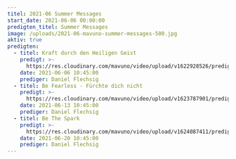 ```yaml
---
titel: 2021-06 Summer Messages
start_date: 2021-06-06 00:00:00
predigten_titel: Summer Messages
image: /uploads/2021-06-mavuno-summer-messages-500.jpg
aktiv: true
predigten:
  - titel: Kraft durch den Heiligen Geist
    predigt: >-
      https://res.cloudinary.com/mavuno/video/upload/v1622928526/predigten/2021-06%20Summer%20Messages/2021-06-06_GoDi_Mavuno_Berlin_-_SummerMessages_1_-_Kraft_des_Heiligen_Geistes.mp3
    date: 2021-06-06 10:45:00
    prediger: Daniel Flechsig
  - titel: Be Fearless - Fürchte dich nicht
    predigt: >-
      https://res.cloudinary.com/mavuno/video/upload/v1623787901/predigten/2021-06%20Summer%20Messages/SummerMessage_2_-_Be_Fearless_-_F%C3%BCrchte_dich_nicht_13.06.2021_Daniel_Flechsig.mp3
    date: 2021-06-13 10:45:00
    prediger: Daniel Flechsig
  - titel: Be The Spark
    predigt: >-
      https://res.cloudinary.com/mavuno/video/upload/v1624087411/predigten/2021-06%20Summer%20Messages/2021-06-20_GoDi_Mavuno_Berlin_-_Summer_Messages_3_-_Be_The_Spark.mp3
    date: 2021-06-20 10:45:00
    prediger: Daniel Flechsig
---
```


